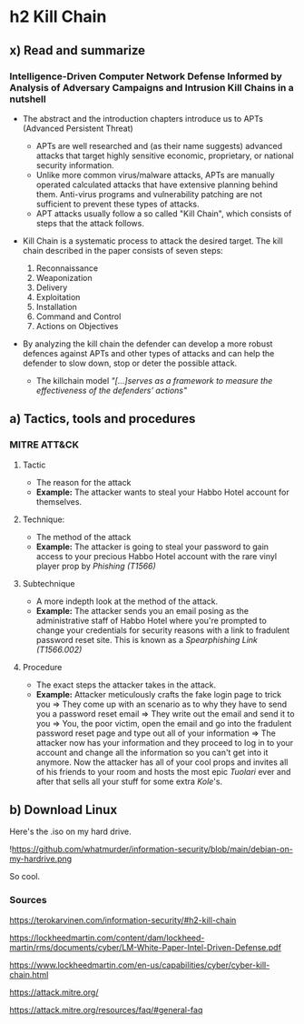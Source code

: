 # h2 Kill Chain

## x) Read and summarize

### Intelligence-Driven Computer Network Defense Informed by Analysis of Adversary Campaigns and Intrusion Kill Chains in a nutshell

* The abstract and the introduction chapters introduce us to APTs (Advanced Persistent Threat)
	* APTs are well researched and (as their name suggests) advanced attacks that target highly sensitive economic, proprietary, or
national security information.
	* Unlike more common virus/malware attacks, APTs are manually operated calculated attacks that have extensive planning behind them. Anti-virus programs and vulnerability patching are not sufficient to prevent these types of attacks.
	* APT attacks usually follow a so called "Kill Chain", which consists of steps that the attack follows.

* Kill Chain is a systematic process to attack the desired target. The kill chain described in the paper consists of seven steps:
	1. Reconnaissance
 	2. Weaponization
  	3. Delivery
  	4. Exploitation
  	5. Installation
  	6. Command and Control
  	7. Actions on Objectives

 * By analyzing the kill chain the defender can develop a more robust defences against APTs and other types of attacks and can help the defender to slow down, stop or deter the possible attack.
	* The killchain model *"[...]serves as a framework to measure the effectiveness of the defenders’ actions"*

## a) Tactics, tools and procedures

### MITRE ATT&CK

1. Tactic
	* The reason for the attack
	* **Example:** The attacker wants to steal your Habbo Hotel account for themselves.

2. Technique: 
	* The method of the attack
 	* **Example:** The attacker is going to steal your password to gain access to your precious Habbo Hotel account with the rare vinyl player prop by *Phishing (T1566)*

3. Subtechnique
	* A more indepth look at the method of the attack.
 	* **Example:** The attacker sends you an email posing as the administrative staff of Habbo Hotel where you're prompted to change your credentials for security reasons with a link to fradulent password reset site. This is known as a *Spearphishing Link (T1566.002)*

4. Procedure
	* The exact steps the attacker takes in the attack.
	* **Example:** Attacker meticulously crafts the fake login page to trick you => They come up with an scenario as to why they have to send you a password reset email => They write out the email and send it to you => You, the poor victim, open the email and go into the fradulent password reset page and type out all of your information => The attacker now has your information and they proceed to log in to your account and change all the information so you can't get into it anymore. Now the attacker has all of your cool props and invites all of his friends to your room and hosts the most epic *Tuolari* ever and after that sells all your stuff for some extra *Kole*'s. 

## b) Download Linux

Here's the .iso on my hard drive.

!https://github.com/whatmurder/information-security/blob/main/debian-on-my-hardrive.png

So cool.

### Sources

https://terokarvinen.com/information-security/#h2-kill-chain

https://lockheedmartin.com/content/dam/lockheed-martin/rms/documents/cyber/LM-White-Paper-Intel-Driven-Defense.pdf

https://www.lockheedmartin.com/en-us/capabilities/cyber/cyber-kill-chain.html

https://attack.mitre.org/

https://attack.mitre.org/resources/faq/#general-faq

